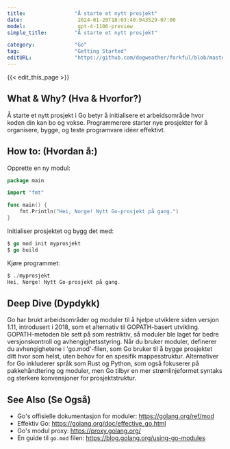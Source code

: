 ```yaml
---
title:                "Å starte et nytt prosjekt"
date:                  2024-01-20T18:03:40.943529-07:00
model:                 gpt-4-1106-preview
simple_title:         "Å starte et nytt prosjekt"

category:             "Go"
tag:                  "Getting Started"
editURL:              "https://github.com/dogweather/forkful/blob/master/content/no/go/starting-a-new-project.md"
---
```


{{< edit_this_page >}}

## What & Why? (Hva & Hvorfor?)
Å starte et nytt prosjekt i Go betyr å initialisere et arbeidsområde hvor koden din kan bo og vokse. Programmerere starter nye prosjekter for å organisere, bygge, og teste programvare idéer effektivt.

## How to: (Hvordan å:)
Opprette en ny modul:

```Go
package main

import "fmt"

func main() {
    fmt.Println("Hei, Norge! Nytt Go-prosjekt på gang.")
}
```

Initialiser prosjektet og bygg det med:

```Go
$ go mod init myprosjekt
$ go build
```

Kjøre programmet:

```Go
$ ./myprosjekt
Hei, Norge! Nytt Go-prosjekt på gang.
```

## Deep Dive (Dypdykk)
Go har brukt arbeidsområder og moduler til å hjelpe utviklere siden versjon 1.11, introdusert i 2018, som et alternativ til GOPATH-basert utvikling. GOPATH-metoden ble sett på som restriktiv, så moduler ble laget for bedre versjonskontroll og avhengighetsstyring. Når du bruker moduler, definerer du avhengighetene i 'go.mod'-filen, som Go bruker til å bygge prosjektet ditt hvor som helst, uten behov for en spesifik mappesstruktur. Alternativer for Go inkluderer språk som Rust og Python, som også fokuserer på pakkehåndtering og moduler, men Go tilbyr en mer strømlinjeformet syntaks og sterkere konvensjoner for prosjektstruktur.

## See Also (Se Også)
- Go's offisielle dokumentasjon for moduler: https://golang.org/ref/mod
- Effektiv Go: https://golang.org/doc/effective_go.html
- Go's modul proxy: https://proxy.golang.org/
- En guide til `go.mod` filen: https://blog.golang.org/using-go-modules
